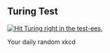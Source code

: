 ## Turing Test
[![Hit Turing right in the test-ees.](https://imgs.xkcd.com/comics/turing_test.png)](https://xkcd.com/329/ "Hit Turing right in the test-ees.")

Your daily random xkcd
